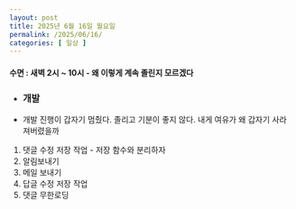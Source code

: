 ```yaml
---
layout: post
title: 2025년 6월 16일 월요일
permalink: /2025/06/16/
categories: [ 일상 ]
---
```

#### 수면 : 새벽 2시 ~ 10시 - 왜 이렇게 계속 졸린지 모르겠다
* ### 개발
* 개발 진행이 갑자기 멈췄다. 졸리고 기분이 좋지 않다. 내게 여유가 왜 갑자기 사라져버렸을까
1. 댓글 수정 저장 작업 - 저장 함수와 분리하자
2. 알림보내기
3. 메일 보내기
4. 답글 수정 저장 작업
5. 댓글 무한로딩 
